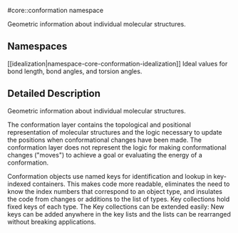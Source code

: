 #core::conformation namespace

Geometric information about individual molecular structures. 

Namespaces
----------

[[idealization|namespace-core-conformation-idealization]] Ideal values for bond length, bond angles, and torsion angles.

Detailed Description
--------------------

Geometric information about individual molecular structures.

The conformation layer contains the topological and positional representation of molecular structures and the logic necessary to update the positions when conformational changes have been made. The conformation layer does not represent the logic for making conformational changes ("moves") to achieve a goal or evaluating the energy of a conformation.

Conformation objects use named keys for identification and lookup in key-indexed containers. This makes code more readable, eliminates the need to know the index numbers that correspond to an object type, and insulates the code from changes or additions to the list of types. Key collections hold fixed keys of each type. The Key collections can be extended easily: New keys can be added anywhere in the key lists and the lists can be rearranged without breaking applications.

